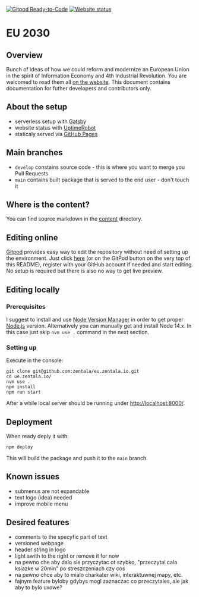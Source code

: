 [![Gitpod Ready-to-Code](https://img.shields.io/badge/Gitpod-ready--to--code-blue?logo=gitpod)](https://gitpod.io/#https://github.com/zentala/eu.zentala.io) [![Website status](https://img.shields.io/uptimerobot/status/m787025974-4e422831aded279b03c05d57?logo=statuspage)](https://stats.uptimerobot.com/rB392tAOkQ)

# EU 2030
## Overview
Bunch of ideas of how we could reform and modernize an European Union in the spirit of Information Economy and 4th Industrial Revolution. You are welcomed to read them all [on the website](https://ue.zentala.io/). This document contains documentation for futher developers and contributors only. 

## About the setup
* serverless setup with [Gatsby](https://www.gatsbyjs.org)
* website status with [UptimeRobot](https://uptimerobot.com/)
* staticaly served via [GitHub Pages](https://pages.github.com/) 

## Main branches
* `develop` constains source code - this is where you want to merge you Pull Requests
* `main` contains built package that is served to the end user - don't touch it

## Where is the content?
You can find source markdown in the [content](content/) directory.
## Editing online
[Gitpod](https://gitpod.io/) provides easy way to edit the repository without need of setting up the environment. Just click [here](https://gitpod.io/#https://github.com/zentala/eu.zentala.io) (or on the GitPod button on the very top of this README), register with your GitHub account if needed and start editing. No setup is required but there is also no way to get live preview. 
## Editing locally
### Prerequisites
I suggest to install and use [Node Version Manager](https://github.com/nvm-sh/nvm) in order to get proper [Node.js](https://nodejs.org/en/) version. Alternatively you can manually get and install Node 14.x. In this case just skip `nvm use .` command in the next section. 

### Setting up
Execute in the console:
``` console
git clone git@github.com:zentala/eu.zentala.io.git
cd ue.zentala.io/
nvm use .
npm install
npm run start
```

After a while local server should be running under [http://localhost:8000/](http://localhost:8000/).

## Deployment
When ready deply it with:
``` console
npm deploy
```

This will build the package and push it to the `main` branch.

## Known issues 
* submenus are not expandable
* text logo (idea) needed
* improve mobile menu 

## Desired features
* comments to the specyfic part of text
* versioned webpage
* header string in logo
* light swith to the right or remove it for now
* na pewno che aby dalo sie przyczytac ot szybko, "przeczytal cala ksiazke w 20min" po streszczeniach czy cos
* na pewno chce aby to mialo charkater wiki, interaktuwnej mapy, etc. 
* fajnym feature byloby gdybys mogl zaznaczac co przeczytales, ale jak aby to bylo uxowe?
